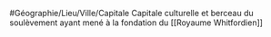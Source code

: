 #Géographie/Lieu/Ville/Capitale 
Capitale culturelle et berceau du soulèvement ayant mené à la fondation du [[Royaume Whitfordien]]